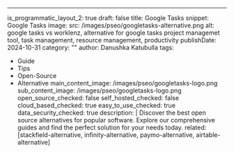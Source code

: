 ---
is_programmatic_layout_2: true
draft: false
title: Google Tasks
snippet: Google Tasks
image:
  src: /images/pseo/googletasks-alternative.png
  alt: google tasks vs worklenz, alternative for google tasks project managemet tool, task management, resource management, productivity
publishDate: 2024-10-31
category: ""
author: Danushka Katubulla
tags:
  - Guide
  - Tips
  - Open-Source
  - Alternative
main_content_image: /images/pseo/googletasks-logo.png
sub_content_image: /images/pseo/googletasks-logo.png
open_source_checked: false
self_hosted_checked: false
cloud_based_checked: true
easy_to_use_checked: true
data_security_checked: true
description: |
   Discover the best open source alternatives for popular software. Explore our comprehensive guides and find the perfect solution for your needs today.
related: [stackfield-alternative, infinity-alternative, paymo-alternative, airtable-alternative]